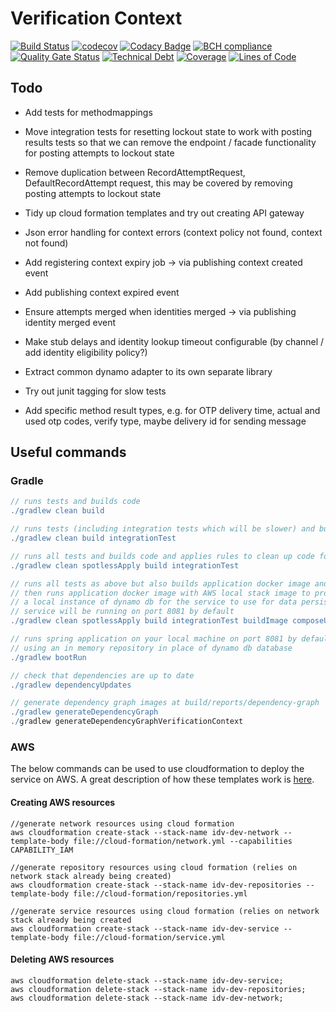 # Verification Context

[![Build Status](https://travis-ci.org/michaelruocco/verification-context.svg?branch=master)](https://travis-ci.org/michaelruocco/verification-context)
[![codecov](https://codecov.io/gh/michaelruocco/verification-context/branch/master/graph/badge.svg)](https://codecov.io/gh/michaelruocco/verification-context)
[![Codacy Badge](https://app.codacy.com/project/badge/Grade/50ea0e3060f540e7aa0ddebc10591862)](https://www.codacy.com/manual/michaelruocco/verification-context?utm_source=github.com&amp;utm_medium=referral&amp;utm_content=michaelruocco/verification-context&amp;utm_campaign=Badge_Grade)
[![BCH compliance](https://bettercodehub.com/edge/badge/michaelruocco/verification-context?branch=master)](https://bettercodehub.com/)
[![Quality Gate Status](https://sonarcloud.io/api/project_badges/measure?project=michaelruocco_verification-context&metric=alert_status)](https://sonarcloud.io/dashboard?id=michaelruocco_verification-context)
[![Technical Debt](https://sonarcloud.io/api/project_badges/measure?project=michaelruocco_verification-context&metric=sqale_index)](https://sonarcloud.io/dashboard?id=michaelruocco_verification-context)
[![Coverage](https://sonarcloud.io/api/project_badges/measure?project=michaelruocco_verification-context&metric=coverage)](https://sonarcloud.io/dashboard?id=michaelruocco_verification-context)
[![Lines of Code](https://sonarcloud.io/api/project_badges/measure?project=michaelruocco_verification-context&metric=ncloc)](https://sonarcloud.io/dashboard?id=michaelruocco_verification-context)

## Todo

*   Add tests for methodmappings

*   Move integration tests for resetting lockout state to work with posting results tests
    so that we can remove the endpoint / facade functionality for posting attempts to lockout state

*   Remove duplication between RecordAttemptRequest, DefaultRecordAttempt request, this may be covered by
    removing posting attempts to lockout state

*   Tidy up cloud formation templates and try out creating API gateway

*   Json error handling for context errors (context policy not found, context not found)

*   Add registering context expiry job -> via publishing context created event

*   Add publishing context expired event

*   Ensure attempts merged when identities merged -> via publishing identity merged event

*   Make stub delays and identity lookup timeout configurable (by channel / add identity eligibility policy?)

*   Extract common dynamo adapter to its own separate library

*   Try out junit tagging for slow tests

*   Add specific method result types, e.g. for OTP delivery time, actual and used otp codes, verify type, 
    maybe delivery id for sending message

## Useful commands

### Gradle

```gradle
// runs tests and builds code
./gradlew clean build
```

```gradle
// runs tests (including integration tests which will be slower) and builds code
./gradlew clean build integrationTest
```

```gradle
// runs all tests and builds code and applies rules to clean up code formatting etc
./gradlew clean spotlessApply build integrationTest
```

```gradle
// runs all tests as above but also builds application docker image and
// then runs application docker image with AWS local stack image to provide
// a local instance of dynamo db for the service to use for data persistence
// service will be running on port 8081 by default
./gradlew clean spotlessApply build integrationTest buildImage composeUp
```

```gradle
// runs spring application on your local machine on port 8081 by default
// using an in memory repository in place of dynamo db database
./gradlew bootRun
```

```gradle
// check that dependencies are up to date
./gradlew dependencyUpdates
```

```gradle
// generate dependency graph images at build/reports/dependency-graph
./gradlew generateDependencyGraph
./gradlew generateDependencyGraphVerificationContext
```

### AWS

The below commands can be used to use cloudformation to deploy the service on AWS.
A great description of how these templates work is [here](https://reflectoring.io/aws-cloudformation-deploy-docker-image/).

#### Creating AWS resources

```aws
//generate network resources using cloud formation
aws cloudformation create-stack --stack-name idv-dev-network --template-body file://cloud-formation/network.yml --capabilities CAPABILITY_IAM
```

```aws
//generate repository resources using cloud formation (relies on network stack already being created)
aws cloudformation create-stack --stack-name idv-dev-repositories --template-body file://cloud-formation/repositories.yml
```

```aws
//generate service resources using cloud formation (relies on network stack already being created
aws cloudformation create-stack --stack-name idv-dev-service --template-body file://cloud-formation/service.yml
```

#### Deleting AWS resources

```aws
aws cloudformation delete-stack --stack-name idv-dev-service;
aws cloudformation delete-stack --stack-name idv-dev-repositories;
aws cloudformation delete-stack --stack-name idv-dev-network;
```
